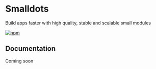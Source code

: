 # Smalldots

Build apps faster with high quality, stable and scalable small modules

[![npm](https://nodei.co/npm/smalldots.png?compact=true)](https://nodei.co/npm/smalldots/)

## Documentation

Coming soon
